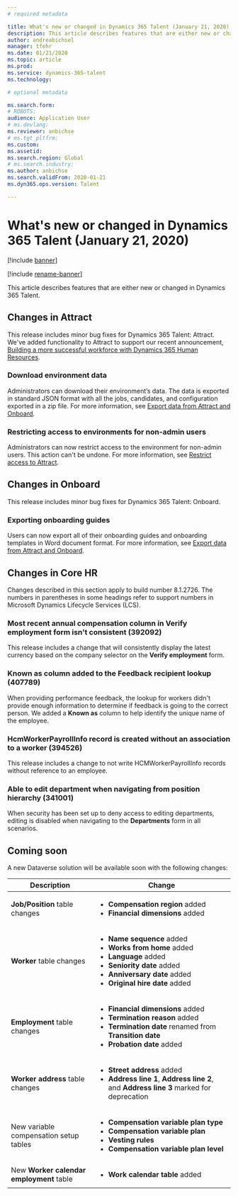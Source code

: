 ```yaml
---
# required metadata

title: What's new or changed in Dynamics 365 Talent (January 21, 2020)
description: This article describes features that are either new or changed in Microsoft Dynamics 365 Talent for January 21, 2020.
author: andreabichsel
manager: tfehr
ms.date: 01/21/2020
ms.topic: article
ms.prod: 
ms.service: dynamics-365-talent
ms.technology: 

# optional metadata

ms.search.form: 
# ROBOTS: 
audience: Application User
# ms.devlang: 
ms.reviewer: anbichse
# ms.tgt_pltfrm: 
ms.custom: 
ms.assetid: 
ms.search.region: Global
# ms.search.industry: 
ms.author: anbichse
ms.search.validFrom: 2020-01-21
ms.dyn365.ops.version: Talent

---
```

# What's new or changed in Dynamics 365 Talent (January 21, 2020)

[!include [banner](includes/banner.md)]

[!include [rename-banner](~/includes/cc-data-platform-banner.md)]

This article describes features that are either new or changed in Dynamics 365 Talent.

## Changes in Attract

This release includes minor bug fixes for Dynamics 365 Talent: Attract. We've added functionality to Attract to support our recent announcement, [Building a more successful workforce with Dynamics 365 Human Resources](https://cloudblogs.microsoft.com/dynamics365/bdm/2019/12/06/building-a-more-successful-workforce-with-dynamics-365-human-resources/).

### Download environment data

Administrators can download their environment’s data. The data is exported in standard JSON format with all the jobs, candidates, and configuration exported in a zip file. For more information, see [Export data from Attract and Onboard](https://docs.microsoft.com/dynamics365/talent/attract-onboard-export-data).

### Restricting access to environments for non-admin users

Administrators can now restrict access to the environment for non-admin users. This action can't be undone. For more information, see [Restrict access to Attract](https://docs.microsoft.com/dynamics365/talent/attract-onboard-export-data#restrict-access-to-attract).

## Changes in Onboard

This release includes minor bug fixes for Dynamics 365 Talent: Onboard.

### Exporting onboarding guides

Users can now export all of their onboarding guides and onboarding templates in Word document format. For more information, see [Export data from Attract and Onboard](https://docs.microsoft.com/dynamics365/talent/attract-onboard-export-data).

## Changes in Core HR

Changes described in this section apply to build number 8.1.2726. The numbers in parentheses in some headings refer to support numbers in Microsoft Dynamics Lifecycle Services (LCS).

### Most recent annual compensation column in Verify employment form isn't consistent (392092)

This release includes a change that will consistently display the latest currency based on the company selector on the **Verify employment** form.

### Known as column added to the Feedback recipient lookup (407789)

When providing performance feedback, the lookup for workers didn't provide enough information to determine if feedback is going to the correct person. We added a **Known as** column to help identify the unique name of the employee.
 
### HcmWorkerPayrollInfo record is created without an association to a worker (394526)

This release includes a change to not write HCMWorkerPayrollInfo records without reference to an employee.

### Able to edit department when navigating from position hierarchy (341001)

When security has been set up to deny access to editing departments, editing is disabled when navigating to the **Departments** form in all scenarios.

## Coming soon

A new Dataverse solution will be available soon with the following changes:

| Description | Change |
| --- | --- |
| **Job/Position** table changes | <ul><li>**Compensation region** added</li><li>**Financial dimensions** added</li></ul> |
| **Worker** table changes | <ul><li>**Name sequence** added</li><li>**Works from home** added</li><li>**Language** added</li><li>**Seniority date** added</li><li>**Anniversary date** added</li><li>**Original hire date** added</li></ul> |
| **Employment** table changes | <ul><li>**Financial dimensions** added</li><li>**Termination reason** added</li><li>**Termination date** renamed from **Transition date**</li><li>**Probation date** added</li></ul> |
| **Worker address** table changes | <ul><li>**Street address** added</li><li>**Address line 1**, **Address line 2**, and **Address line 3** marked for deprecation</li></ul> |
| New variable compensation setup tables | <ul><li>**Compensation variable plan type**</li><li>**Compensation variable plan**</li><li>**Vesting rules**</li><li>**Compensation variable plan level**</li></ul> |
| New **Worker calendar employment** table | <ul><li>**Work calendar table** added</li></ul> |
